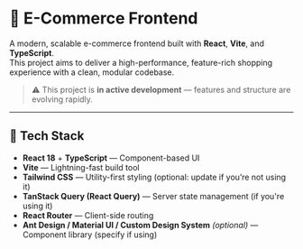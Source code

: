 # 🛒 E-Commerce Frontend

A modern, scalable e-commerce frontend built with **React**, **Vite**, and **TypeScript**.  
This project aims to deliver a high-performance, feature-rich shopping experience with a clean, modular codebase.
> ⚠️ This project is **in active development** — features and structure are evolving rapidly.

---

## 🚀 Tech Stack

- **React 18** + **TypeScript** — Component-based UI
- **Vite** — Lightning-fast build tool
- **Tailwind CSS** — Utility-first styling (optional: update if you’re not using it)
- **TanStack Query (React Query)** — Server state management (if you're using it)
- **React Router** — Client-side routing
- **Ant Design / Material UI / Custom Design System** *(optional)* — Component library (specify if using)
